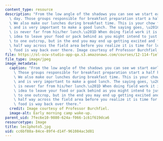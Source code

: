 ```yaml
---
content_type: resource
description: "From the low angle of the shadows you can see we start early in the\
  \ day. Those groups responsible for breakfast preparation start a half hour early.\
  \ We also make our lunches during breakfast time. This is your chow for the day\
  \ and is very important to make a good lunch. The saying goes, \u201Ca geologist\
  \ is never far from his/her lunch.\u201D When doing field work it is never a good\
  \ idea to leave your food or pack behind as you might intend to just run up quickly\
  \ to one outcrop, but in the end you may end up getting excited and follow a feature\
  \ half way across the field area before you realize it is time for lunch and your\
  \ food is way back over there. Image courtesy of Professor Burchfiel."
file: https://ol-ocw-studio-app-qa.s3.amazonaws.com/courses/12-114-field-geology-i-fall-2005/cc6bf88a84ce89f4d14f961084ac3d81_lec1photo5.jpg
file_type: image/jpeg
image_metadata:
  caption: "From the low angle of the shadows you can see we start early in the day.\
    \ Those groups responsible for breakfast preparation start a half hour early.\
    \ We also make our lunches during breakfast time. This is your chow for the day\
    \ and is very important to make a good lunch. The saying goes, \u201Ca geologist\
    \ is never far from his/her lunch.\u201D When doing field work it is never a good\
    \ idea to leave your food or pack behind as you might intend to just run up quickly\
    \ to one outcrop, but in the end you may end up getting excited and follow a feature\
    \ half way across the field area before you realize it is time for lunch and your\
    \ food is way back over there."
  credit: Image courtesy of Professor Burchfiel.
  image-alt: Early morning camp wake-up.
parent_uid: 7fec6e10-9880-624a-f066-1c61f619dca6
resourcetype: Image
title: lec1photo5.jpg
uid: cc6bf88a-84ce-89f4-d14f-961084ac3d81
---
```

